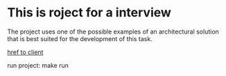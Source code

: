 # This is roject for a interview

The project uses one of the possible examples of an architectural solution that is best suited for the development of this task.  

[href to client](http://localhost:6001)

run project: make run